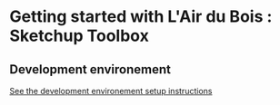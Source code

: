 Getting started with L'Air du Bois : Sketchup Toolbox
=====================================================

## Development environement

[See the development environement setup instructions](01-development.md)